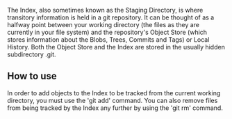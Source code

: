 The Index, also sometimes known as the Staging Directory, is where transitory information is held in a git repository. It can be thought of as a halfway point between your working directory (the files as they are currently in your file system) and the repository's Object Store (which stores information about the Blobs, Trees, Commits and Tags) or Local History. Both the Object Store and the Index are stored in the usually hidden subdirectory .git.

## How to use
In order to add objects to the Index to be tracked from the current working directory, you must use the 'git add' command. You can also remove files from being tracked by the Index any further by using the 'git rm' command.
